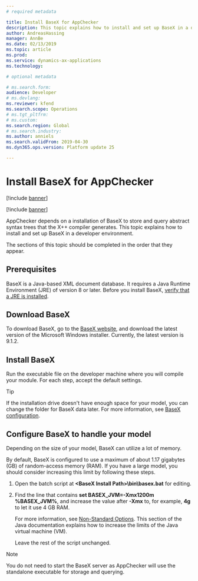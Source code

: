 ```yaml
---
# required metadata

title: Install BaseX for AppChecker
description: This topic explains how to install and set up BaseX in a developer environment.
author: AndreasHassing
manager: AnnBe
ms.date: 02/13/2019
ms.topic: article
ms.prod: 
ms.service: dynamics-ax-applications
ms.technology: 

# optional metadata

# ms.search.form:  
audience: Developer
# ms.devlang: 
ms.reviewer: kfend
ms.search.scope: Operations
# ms.tgt_pltfrm: 
# ms.custom: 
ms.search.region: Global
# ms.search.industry: 
ms.author: anniels
ms.search.validFrom: 2019-04-30
ms.dyn365.ops.version: Platform update 25

---
```


# Install BaseX for AppChecker

[!include [banner](../includes/banner.md)]

[!include [banner](../includes/preview-banner.md)]

AppChecker depends on a installation of BaseX to store and query abstract syntax trees that the X++ compiler generates. This topic explains how to install and set up BaseX in a developer environment.

The sections of this topic should be completed in the order that they appear.

## Prerequisites

BaseX is a Java-based XML document database. It requires a Java Runtime Environment (JRE) of version 8 or later. Before you install BaseX, [verify that a JRE is installed](https://aka.ms/getjava).

## Download BaseX

To download BaseX, go to the [BaseX website](http://basex.org/download/), and download the latest version of the Microsoft Windows installer. Currently, the latest version is 9.1.2.

## Install BaseX

Run the executable file on the developer machine where you will compile your module. For each step, accept the default settings.

> [!TIP]
> If the installation drive doesn't have enough space for your model, you can change the folder for BaseX data later. For more information, see [BaseX configuration](http://docs.basex.org/wiki/Configuration#Database_Directory).

## Configure BaseX to handle your model

Depending on the size of your model, BaseX can utilize a lot of memory.

By default, BaseX is configured to use a maximum of about 1.17 gigabytes (GB) of random-access memory (RAM). If you have a large model, you should consider increasing this limit by following these steps.

1. Open the batch script at **\<BaseX Install Path\>\\bin\\basex.bat** for editing.
2. Find the line that contains **set BASEX\_JVM=-Xmx1200m %BASEX\_JVM%**, and increase the value after **-Xmx** to, for example, **4g** to let it use 4 GB RAM.

    For more information, see [Non-Standard Options](https://docs.oracle.com/javase/8/docs/technotes/tools/windows/java.html#BABHDABI). This section of the Java documentation explains how to increase the limits of the Java virtual machine (VM).

    Leave the rest of the script unchanged.

> [!NOTE]
> You do not need to start the BaseX server as AppChecker will use the standalone executable for storage and querying.
